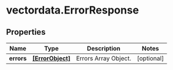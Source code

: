 # vectordata.ErrorResponse

## Properties

Name | Type | Description | Notes
------------ | ------------- | ------------- | -------------
**errors** | [**[ErrorObject]**](ErrorObject.md) | Errors Array Object. | [optional] 



